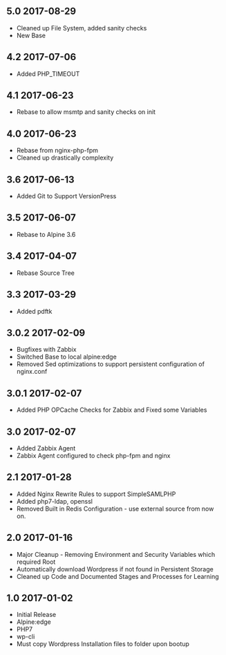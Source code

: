 ## 5.0 2017-08-29 <dave at tiredofit dot ca>

* Cleaned up File System, added sanity checks
* New Base

## 4.2 2017-07-06  <dave at tiredofit dot ca>

* Added PHP_TIMEOUT

## 4.1 2017-06-23 <dave at tiredofit dot ca>

* Rebase to allow msmtp and sanity checks on init

## 4.0 2017-06-23 <dave at tiredofit dot ca>

* Rebase from nginx-php-fpm
* Cleaned up drastically complexity


## 3.6 2017-06-13 <dave at tiredofit dot ca>

* Added Git to Support VersionPress

## 3.5 2017-06-07 <dave at tiredofit dot ca>

* Rebase to Alpine 3.6

## 3.4 2017-04-07 <dave at tiredofit dot ca>

* Rebase Source Tree 

## 3.3 2017-03-29 <dave at tiredofit dot ca>

* Added pdftk

## 3.0.2 2017-02-09 <dave at tiredofit dot ca>

* Bugfixes with Zabbix
* Switched Base to local alpine:edge
* Removed Sed optimizations to support persistent configuration of nginx.conf

## 3.0.1 2017-02-07 <dave at tiredofit dot ca>

* Added PHP OPCache Checks for Zabbix and Fixed some Variables

## 3.0 2017-02-07 <dave at tiredofit dot ca>

* Added Zabbix Agent
* Zabbix Agent configured to check php-fpm and nginx


## 2.1 2017-01-28 <dave at tiredofit dot ca>

* Added Nginx Rewrite Rules to support SimpleSAMLPHP 
* Added php7-ldap, openssl
* Removed Built in Redis Configuration - use external source from now on.


## 2.0 2017-01-16 <dave at tiredofit dot ca>

* Major Cleanup - Removing Environment and Security Variables which required Root
* Automatically download Wordpress if not found in Persistent Storage
* Cleaned up Code and Documented Stages and Processes for Learning

## 1.0 2017-01-02 <dave at tiredofit dot ca>

* Initial Release
* Alpine:edge
* PHP7
* wp-cli
* Must copy Wordpress Installation files to folder upon bootup
